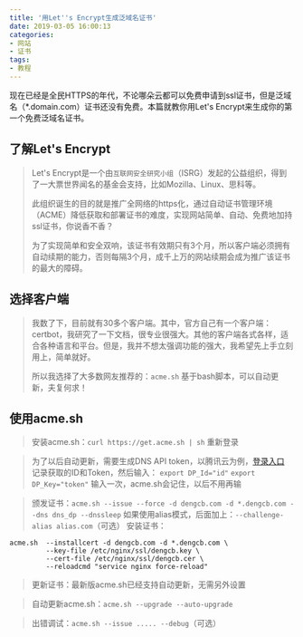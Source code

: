 ```yaml
---
title: '用Let''s Encrypt生成泛域名证书'
date: 2019-03-05 16:00:13
categories:
- 网站
- 证书
tags:
- 教程
---
```

现在已经是全民HTTPS的年代，不论哪朵云都可以免费申请到ssl证书，但是泛域名（*.domain.com）证书还没有免费。本篇就教你用Let's Encrypt来生成你的第一个免费泛域名证书。

<!--more-->

## 了解Let's Encrypt
> Let's Encrypt是一个由`互联网安全研究小组`（ISRG）发起的公益组织，得到了一大票世界闻名的基金会支持，比如Mozilla、Linux、思科等。
> 
> 此组织诞生的目的就是推广全网络的https化，通过自动证书管理环境（ACME）降低获取和部署证书的难度，实现网站简单、自动、免费地加持ssl证书，你说香不香？
> 
> 为了实现简单和安全双响，该证书有效期只有3个月，所以客户端必须拥有自动续期的能力，否则每隔3个月，成千上万的网站续期会成为推广该证书的最大的障碍。

## 选择客户端
> 我数了下，目前就有30多个客户端。其中，官方自己有一个客户端：certbot，我研究了一下文档，很专业很强大。其他的客户端各式各样，适合各种语言和平台。但是，我并不想太强调功能的强大，我希望先上手立刻用上，简单就好。
>
> 所以我选择了大多数网友推荐的：`acme.sh`
> 基于bash脚本，可以自动更新，夫复何求！

## 使用acme.sh
> 安装acme.sh：`curl https://get.acme.sh | sh`
> 重新登录

> 为了以后自动更新，需要生成DNS API token，以腾讯云为例，[登录入口](https://www.dnspod.cn/console/user/security)
> 记录获取的ID和Token，然后输入：
> `export DP_Id="id"`
> `export DP_Key="token"`
> 输入一次，acme.sh会记住，以后不用再输

> 颁发证书：`acme.sh --issue --force -d dengcb.com -d *.dengcb.com --dns dns_dp --dnssleep`
> 如果使用alias模式，后面加上：`--challenge-alias alias.com`（可选）
> 安装证书：

```
acme.sh  --installcert -d dengcb.com -d *.dengcb.com \
         --key-file /etc/nginx/ssl/dengcb.key \
         --cert-file /etc/nginx/ssl/dengcb.cer \
         --reloadcmd "service nginx force-reload"
```

> 更新证书：最新版acme.sh已经支持自动更新，无需另外设置

> 自动更新acme.sh：`acme.sh --upgrade --auto-upgrade`

> 出错调试：`acme.sh --issue ..... --debug`（可选）